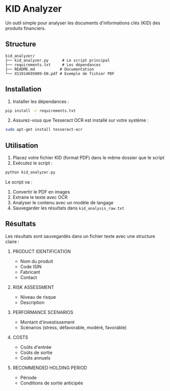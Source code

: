 # KID Analyzer

Un outil simple pour analyser les documents d'informations clés (KID) des produits financiers.

## Structure

```
kid_analyzer/
├── kid_analyzer.py      # Le script principal
├── requirements.txt     # Les dépendances
├── README.md           # Documentation
└── XS1914695009-EN.pdf # Exemple de fichier PDF
```

## Installation

1. Installer les dépendances :
```bash
pip install -r requirements.txt
```

2. Assurez-vous que Tesseract OCR est installé sur votre système :
```bash
sudo apt-get install tesseract-ocr
```

## Utilisation

1. Placez votre fichier KID (format PDF) dans le même dossier que le script
2. Exécutez le script :
```bash
python kid_analyzer.py
```

Le script va :
1. Convertir le PDF en images
2. Extraire le texte avec OCR
3. Analyser le contenu avec un modèle de langage
4. Sauvegarder les résultats dans `kid_analysis_raw.txt`

## Résultats

Les résultats sont sauvegardés dans un fichier texte avec une structure claire :

1. PRODUCT IDENTIFICATION
   - Nom du produit
   - Code ISIN
   - Fabricant
   - Contact

2. RISK ASSESSMENT
   - Niveau de risque
   - Description

3. PERFORMANCE SCENARIOS
   - Montant d'investissement
   - Scénarios (stress, défavorable, modéré, favorable)

4. COSTS
   - Coûts d'entrée
   - Coûts de sortie
   - Coûts annuels

5. RECOMMENDED HOLDING PERIOD
   - Période
   - Conditions de sortie anticipée
